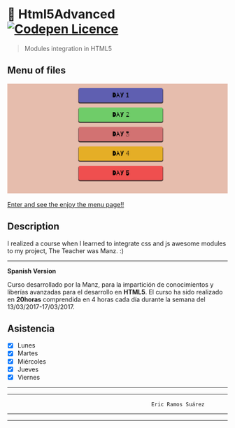 

# :cookie: Html5Advanced [![Codepen Licence](https://img.shields.io/badge/codepen.io-up-green.svg)](https://codepen.io/alu0100786330/pen/BRvEgj)
> Modules integration in HTML5

## Menu of files

![Picture](screenshot.png)

[Enter and see the enjoy the menu page!!](EricRSuarez.github.io/Html5)



## Description       

 I realized a course when I learned to integrate css and js awesome modules to my project, The Teacher was Manz. :) 
 
---
**Spanish Version**

 Curso desarrollado por la Manz, para la impartición de conocimientos y liberías avanzadas para el desarrollo en **HTML5**. El curso ha
 sido realizado en **20horas** comprendida en 4 horas cada día durante la semana del 13/03/2017-17/03/2017.
  
  
## Asistencia

- [x] Lunes
- [x] Martes
- [x] Miércoles
- [x] Jueves
- [x] Viernes

***
***
                                                  Eric Ramos Suárez
***
***


